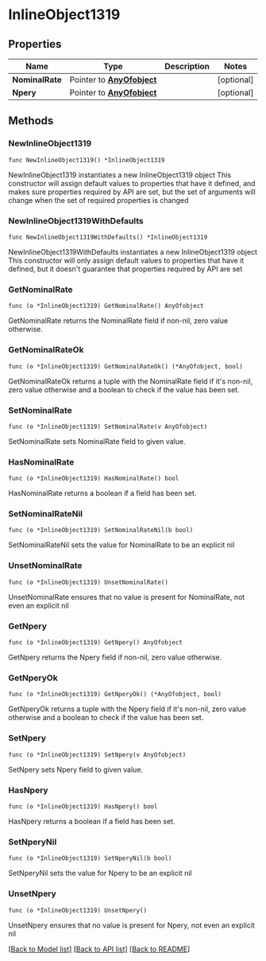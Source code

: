 # InlineObject1319

## Properties

Name | Type | Description | Notes
------------ | ------------- | ------------- | -------------
**NominalRate** | Pointer to [**AnyOfobject**](anyOf&lt;object&gt;.md) |  | [optional] 
**Npery** | Pointer to [**AnyOfobject**](anyOf&lt;object&gt;.md) |  | [optional] 

## Methods

### NewInlineObject1319

`func NewInlineObject1319() *InlineObject1319`

NewInlineObject1319 instantiates a new InlineObject1319 object
This constructor will assign default values to properties that have it defined,
and makes sure properties required by API are set, but the set of arguments
will change when the set of required properties is changed

### NewInlineObject1319WithDefaults

`func NewInlineObject1319WithDefaults() *InlineObject1319`

NewInlineObject1319WithDefaults instantiates a new InlineObject1319 object
This constructor will only assign default values to properties that have it defined,
but it doesn't guarantee that properties required by API are set

### GetNominalRate

`func (o *InlineObject1319) GetNominalRate() AnyOfobject`

GetNominalRate returns the NominalRate field if non-nil, zero value otherwise.

### GetNominalRateOk

`func (o *InlineObject1319) GetNominalRateOk() (*AnyOfobject, bool)`

GetNominalRateOk returns a tuple with the NominalRate field if it's non-nil, zero value otherwise
and a boolean to check if the value has been set.

### SetNominalRate

`func (o *InlineObject1319) SetNominalRate(v AnyOfobject)`

SetNominalRate sets NominalRate field to given value.

### HasNominalRate

`func (o *InlineObject1319) HasNominalRate() bool`

HasNominalRate returns a boolean if a field has been set.

### SetNominalRateNil

`func (o *InlineObject1319) SetNominalRateNil(b bool)`

 SetNominalRateNil sets the value for NominalRate to be an explicit nil

### UnsetNominalRate
`func (o *InlineObject1319) UnsetNominalRate()`

UnsetNominalRate ensures that no value is present for NominalRate, not even an explicit nil
### GetNpery

`func (o *InlineObject1319) GetNpery() AnyOfobject`

GetNpery returns the Npery field if non-nil, zero value otherwise.

### GetNperyOk

`func (o *InlineObject1319) GetNperyOk() (*AnyOfobject, bool)`

GetNperyOk returns a tuple with the Npery field if it's non-nil, zero value otherwise
and a boolean to check if the value has been set.

### SetNpery

`func (o *InlineObject1319) SetNpery(v AnyOfobject)`

SetNpery sets Npery field to given value.

### HasNpery

`func (o *InlineObject1319) HasNpery() bool`

HasNpery returns a boolean if a field has been set.

### SetNperyNil

`func (o *InlineObject1319) SetNperyNil(b bool)`

 SetNperyNil sets the value for Npery to be an explicit nil

### UnsetNpery
`func (o *InlineObject1319) UnsetNpery()`

UnsetNpery ensures that no value is present for Npery, not even an explicit nil

[[Back to Model list]](../README.md#documentation-for-models) [[Back to API list]](../README.md#documentation-for-api-endpoints) [[Back to README]](../README.md)


